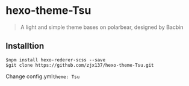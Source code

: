 # hexo-theme-Tsu
> A light and simple theme bases on polarbear, designed by Bacbin

## Installtion
```
$npm install hexo-rederer-scss --save
$git clone https://github.com/zjx137/hexo-theme-Tsu.git
```

Change config.yml`theme: Tsu`
